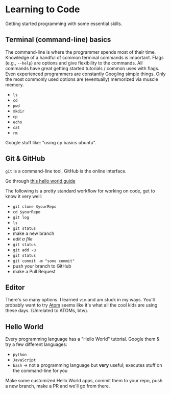 # Learning to Code

Getting started programming with some essential skills.

## Terminal (command-line) basics

The command-line is where the programmer spends most of their time.
Knowledge of a handful of common terminal commands is important.
Flags (e.g., `--help`) are options and give flexibility to the commands.
All commands have great getting started tutorials / common uses with flags.
Even experienced programmers are constantly Googling simple things.
Only the most commonly used options are (eventually) memorized via muscle memory.


- `ls`
- `cd`
- `pwd`
- `mkdir`
- `cp`
- `echo`
- `cat`
- `rm`

Google stuff like: "using cp basics ubuntu".

## Git & GitHub

`git` is a command-line tool, GitHub is the online interface.

Go through [this hello world guide](https://guides.github.com/activities/hello-world/)

The following is a pretty standard workflow for working on code, get to know it very well:

- `git clone $yourRepo`
- `cd $yourRepo`
- `git log`
- `ls`
- `git status`
- make a new branch
- _edit a file_
- `git status`
- `git add -u`
- `git status`
- `git commit -m "some commit"`
- push your branch to GitHub
- make a Pull Request

## Editor

There's so many options. I learned `vim` and am stuck in my ways. You'll probably want to try [Atom](https://flight-manual.atom.io/getting-started/sections/installing-atom/#installing-atom-on-linux)
seems like it's what all the cool kids are using these days. (Unrelated to ATOMs, btw).

## Hello World

Every programming language has a "Hello World" tutorial. Google them & try a few different languages:

- `python`
- `JavaScript`
- `bash` -> not a programming language but **very** useful; executes stuff on the command-line for you

Make some customized Hello World apps, commit them to your repo, push a new branch, make a PR and we'll go from there.
